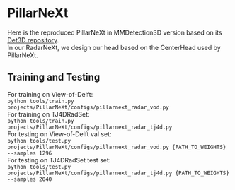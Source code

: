 # PillarNeXt
Here is the reproduced PillarNeXt in MMDetection3D version based on its [Det3D repository](https://github.com/qcraftai/pillarnext).\
In our RadarNeXt, we design our head based on the CenterHead used by PillarNeXt.

## Training and Testing
For training on View-of-Delft:\
`python tools/train.py projects/PillarNeXt/configs/pillarnext_radar_vod.py`\
For training on TJ4DRadSet:\
`python tools/train.py projects/PillarNeXt/configs/pillarnext_radar_tj4d.py`\
For testing on View-of-Delft val set:\
`python tools/test.py projects/PillarNeXt/configs/pillarnext_radar_vod.py {PATH_TO_WEIGHTS} --samples 1296`\
For testing on TJ4DRadSet test set:\
`python tools/test.py projects/PillarNeXt/configs/pillarnext_radar_tj4d.py {PATH_TO_WEIGHTS} --samples 2040`
